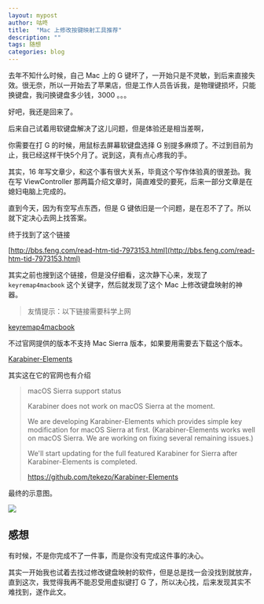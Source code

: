 ```yaml
---
layout: mypost
author: 咕咚
title:  "Mac 上修改按键映射工具推荐"
description: ""
tags: 随想
categories: blog 
---
```


去年不知什么时候，自己 Mac 上的 G 键坏了，一开始只是不灵敏，到后来直接失效。很无奈，所以一开始去了苹果店，但是工作人员告诉我，是物理键损坏，只能换键盘，我问换键盘多少钱，3000 。。。

好吧，我还是回来了。

后来自己试着用软键盘解决了这儿问题，但是体验还是相当差啊，

你需要在打 G 的时候，用鼠标去屏幕软键盘选择 G 
别提多麻烦了。不过到目前为止，我已经这样干快5个月了。说到这，真有点心疼我的手。

其实，16 年写文章少，和这个事有很大关系，毕竟这个写作体验真的很差劲。我在写 ViewController 那两篇介绍文章时，简直难受的要死，后来一部分文章是在媳妇电脑上完成的。

直到今天，因为有空写点东西，但是 G 键依旧是一个问题，是在忍不了了。所以就下定决心去网上找答案。

终于找到了这个链接

 [http://bbs.feng.com/read-htm-tid-7973153.html](http://bbs.feng.com/read-htm-tid-7973153.html)

其实之前也搜到这个链接，但是没仔细看，这次静下心来，发现了 `keyremap4macbook` 这个关键字，然后就发现了这个 Mac 上修改键盘映射的神器。

> 友情提示：以下链接需要科学上网

 [keyremap4macbook](https://pqrs.org/osx/karabiner/)

不过官网提供的版本不支持 Mac Sierra 版本，如果要用需要去下载这个版本。

 [Karabiner-Elements](https://github.com/tekezo/Karabiner-Elements)

其实这在它的官网也有介绍

>macOS Sierra support status
>
>Karabiner does not work on macOS Sierra at the moment.
>
>We are developing Karabiner-Elements which provides simple key modification for macOS Sierra at first.
>(Karabiner-Elements works well on macOS Sierra. We are working on fixing several remaining issues.)
>
>We'll start updating for the full featured Karabiner for Sierra after Karabiner-Elements is completed.
>
>https://github.com/tekezo/Karabiner-Elements

最终的示意图。

![](http://7xr9gx.com1.z0.glb.clouddn.com/key_edit_mac.png)

## 感想

有时候，不是你完成不了一件事，而是你没有完成这件事的决心。

其实一开始我也试着去找过修改键盘映射的软件，但是总是找一会没找到就放弃，直到这次，我觉得我再不能忍受用虚拟键打 G 了，所以决心找，后来发现其实不难找到，遂作此文。



